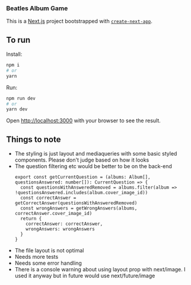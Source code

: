 ### Beatles Album Game

This is a [Next.js](https://nextjs.org/) project bootstrapped with [`create-next-app`](https://github.com/vercel/next.js/tree/canary/packages/create-next-app).

## To run

Install:

```bash
npm i
# or
yarn
```

Run:

```bash
npm run dev
# or
yarn dev
```

Open [http://localhost:3000](http://localhost:3000) with your browser to see the result.


## Things to note

- The styling is just layout and mediaqueries with some basic styled components. Please don't judge based on how it looks
- The question filtering etc would be better to be on the back-end
  ```
  export const getCurrentQuestion = (albums: Album[], questionsAnswered: number[]): CurrentQuestion => {
    const questionsWithAnsweredRemoved = albums.filter(album => !questionsAnswered.includes(album.cover_image_id))
    const correctAnswer = getCorrectAnswer(questionsWithAnsweredRemoved)
    const wrongAnswers = getWrongAnswers(albums, correctAnswer.cover_image_id)
    return {
      correctAnswer: correctAnswer,
      wrongAnswers: wrongAnswers
    }
  }

- The file layout is not optimal
- Needs more tests
- Needs some error handling
- There is a console warning about using layout prop with next/image. I used it anyway but in future would use next/future/image

